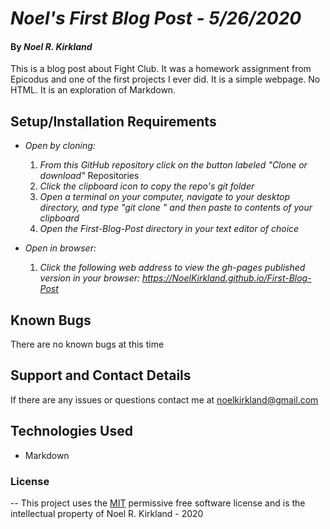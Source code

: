 # _Noel's First Blog Post - 5/26/2020_

#### By _**Noel R. Kirkland**_

This is a blog post about Fight Club. It was a homework assignment from Epicodus and one of the first projects I ever did. It is a simple webpage. No HTML. It is an exploration of Markdown.

## Setup/Installation Requirements

* _Open by cloning:_
  1. _From this GitHub repository click on the button labeled "Clone or download"_ Repositories
  2. _Click the clipboard icon to copy the repo's git folder_
  3. _Open a terminal on your computer, navigate to your desktop directory, and type "git clone " and then paste to contents of your clipboard_
  4. _Open the First-Blog-Post directory in your text editor of choice_

* _Open in browser:_
  1. _Click the following web address to view the gh-pages published version in your browser:
https://NoelKirkland.github.io/First-Blog-Post_

## Known Bugs

There are no known bugs at this time

## Support and Contact Details

If there are any issues or questions contact me at noelkirkland@gmail.com

## Technologies Used

*  Markdown

### License

-- This project uses the [MIT](https://opensource.org/licenses/MIT) permissive free software license and is the intellectual property of Noel R. Kirkland - 2020